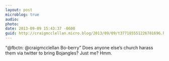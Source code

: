 ```yaml
---
layout: post
microblog: true
audio: 
photo: 
date: 2013-09-09 15:43:37 -0600
guid: http://craigmcclellan.micro.blog/2013/09/09/t377185551226781696.html
---
```

“@fbctn: @craigmcclellan Bo-berry” Does anyone else’s church harass them via twitter to bring Bojangles? Just me? Hmm.
